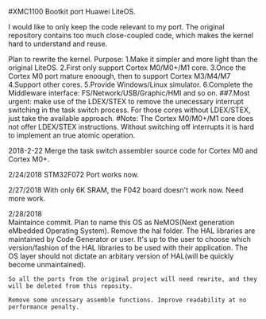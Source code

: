 #XMC1100 Bootkit port Huawei LiteOS.

I would like to only keep the code relevant to my port. The original repository contains too much close-coupled code, which makes the kernel hard to understand and reuse.

Plan to rewrite the kernel. Purpose: 
1.Make it simpler and more light than the original LiteOS. 
2.First only support Cortex M0/M0+/M1 core. 
3.Once the Cortex M0 port mature enoough, then to support Cortex M3/M4/M7 
4.Support other cores. 
5.Provide Windows/Linux simulator. 
6.Complete the Middleware interface: FS/Network/USB/Graphic/HMI and so on.
##7.Most urgent: make use of the LDEX/STEX to remove the unecessary interrupt switching in the task switch process. 
For those cores without LDEX/STEX, just take the available approach.
#Note:
The Cortex M0/M0+/M1 core does not offer LDEX/STEX instructions. Without switching off interrupts it is hard to implement an true atomic operation.

2018-2-22 
	Merge the task switch assembler source code for Cortex M0 and Cortex M0+.

2/24/2018
	STM32F072 Port works now.
	
2/27/2018
	With only 6K SRAM, the F042 board doesn't work now. Need more work.
	
2/28/2018	
	Maintaince commit. Plan to name this OS as NeMOS(Next generation eMbedded Operating System).
	Remove the hal folder. The HAL libraries are maintained by Code Generator or user. It's up to the user to choose which version/fashion of the HAL libraries to be used with
	their application. The OS layer should not dictate an arbitary version of HAL(will be quickly become unmaintained).

	So all the ports from the original project will need rewrite, and they will be deleted from this reposity.
	
	Remove some uncessary assemble functions. Improve readability at no performance penalty.